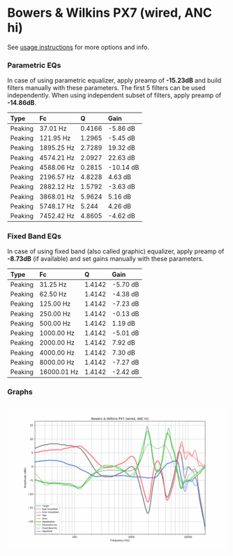 # Bowers & Wilkins PX7 (wired, ANC hi)
See [usage instructions](https://github.com/jaakkopasanen/AutoEq#usage) for more options and info.

### Parametric EQs
In case of using parametric equalizer, apply preamp of **-15.23dB** and build filters manually
with these parameters. The first 5 filters can be used independently.
When using independent subset of filters, apply preamp of **-14.86dB**.

| Type    | Fc         |      Q | Gain      |
|:--------|:-----------|:-------|:----------|
| Peaking | 37.01 Hz   | 0.4166 | -5.86 dB  |
| Peaking | 121.95 Hz  | 1.2965 | -5.45 dB  |
| Peaking | 1895.25 Hz | 2.7289 | 19.32 dB  |
| Peaking | 4574.21 Hz | 2.0927 | 22.63 dB  |
| Peaking | 4588.06 Hz | 0.2815 | -10.14 dB |
| Peaking | 2196.57 Hz | 4.8228 | 4.63 dB   |
| Peaking | 2882.12 Hz | 1.5792 | -3.63 dB  |
| Peaking | 3868.01 Hz | 5.9624 | 5.16 dB   |
| Peaking | 5748.17 Hz | 5.244  | 4.26 dB   |
| Peaking | 7452.42 Hz | 4.8605 | -4.62 dB  |

### Fixed Band EQs
In case of using fixed band (also called graphic) equalizer, apply preamp of **-8.73dB**
(if available) and set gains manually with these parameters.

| Type    | Fc          |      Q | Gain     |
|:--------|:------------|:-------|:---------|
| Peaking | 31.25 Hz    | 1.4142 | -5.70 dB |
| Peaking | 62.50 Hz    | 1.4142 | -4.38 dB |
| Peaking | 125.00 Hz   | 1.4142 | -7.23 dB |
| Peaking | 250.00 Hz   | 1.4142 | -0.13 dB |
| Peaking | 500.00 Hz   | 1.4142 | 1.19 dB  |
| Peaking | 1000.00 Hz  | 1.4142 | -5.01 dB |
| Peaking | 2000.00 Hz  | 1.4142 | 7.92 dB  |
| Peaking | 4000.00 Hz  | 1.4142 | 7.30 dB  |
| Peaking | 8000.00 Hz  | 1.4142 | -7.27 dB |
| Peaking | 16000.01 Hz | 1.4142 | -2.42 dB |

### Graphs
![](./Bowers%20&%20Wilkins%20PX7%20(wired,%20ANC%20hi).png)